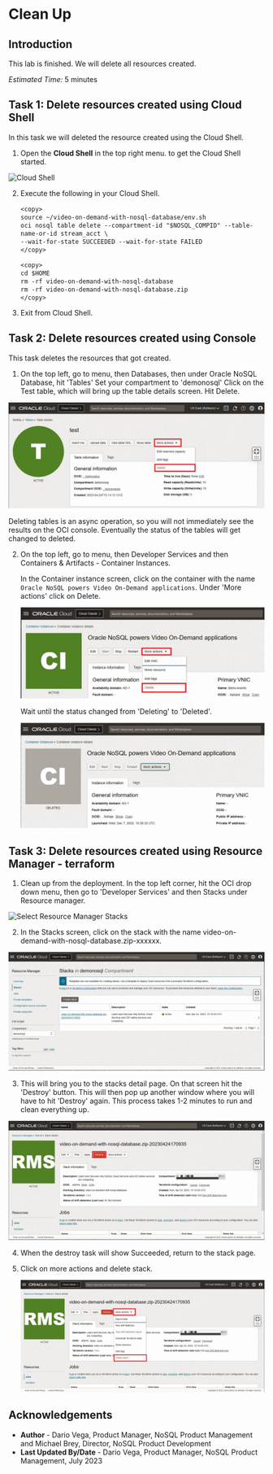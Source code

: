# Clean Up

## Introduction

This lab is finished. We will delete all resources created.

_Estimated Time:_ 5 minutes


## Task 1: Delete resources created using Cloud Shell

In this task we will deleted the resource created using the Cloud Shell.

1. Open the **Cloud Shell** in the top right menu.
to get the Cloud Shell started.

  ![Cloud Shell](https://oracle-livelabs.github.io/common/images/console/cloud-shell.png)

2. Execute the following in your Cloud Shell.

    ```
    <copy>
    source ~/video-on-demand-with-nosql-database/env.sh
    oci nosql table delete --compartment-id "$NOSQL_COMPID" --table-name-or-id stream_acct \
    --wait-for-state SUCCEEDED --wait-for-state FAILED
    </copy>
    ```
    ```
    <copy>
    cd $HOME
    rm -rf video-on-demand-with-nosql-database
    rm -rf video-on-demand-with-nosql-database.zip
    </copy>
    ```

3. Exit from Cloud Shell.

## Task 2: Delete resources created using Console


This task deletes the resources that got created.

1. On the top left, go to menu, then Databases, then under Oracle NoSQL Database, hit 'Tables'
Set your compartment to 'demonosql'
Click on the Test table, which will bring up the table details screen.  Hit Delete.

  ![Table](./images/delete-test-table.png)

  Deleting tables is an async operation, so you will not immediately see the results on the OCI console.  Eventually the status of the tables will get changed to deleted.  

2. On the top left, go to menu, then Developer Services and then Containers & Artifacts - Container Instances.

   In the Container instance screen, click on the container with the name `Oracle NoSQL powers Video On-Demand applications`. Under 'More actions' click on Delete.

   ![Delete Container Instance](./images/delete-ci.png)

   Wait until the status changed from 'Deleting' to 'Deleted'.

   ![Delete Container Instance](./images/delete-ci-2.png)

## Task 3: Delete resources created using Resource Manager - terraform


1.  Clean up from the deployment.   In the top left corner, hit the OCI drop down menu, then go to 'Developer Services' and then Stacks under Resource manager.

  ![Select Resource Manager Stacks](https://oracle-livelabs.github.io/common/images/console/developer-resmgr-stacks.png)

2.  In the Stacks screen, click on the stack with the name video-on-demand-with-nosql-database.zip-xxxxxx.

  ![Stack](./images/main-zip.png)

3.  This will bring you to the stacks detail page.  On that screen hit the 'Destroy' button.  This will then pop up another window where you will have to hit 'Destroy' again.    This process takes 1-2 minutes to run and clean everything up.  

  ![Destroy Stack](./images/destroy-stack.png)

4.  When the destroy task will show Succeeded, return to the stack page.

5. Click on more actions and delete stack.  

    ![Delete Stack](./images/destroy-stack-2.png)

## Acknowledgements
* **Author** - Dario Vega, Product Manager, NoSQL Product Management and Michael Brey, Director, NoSQL Product Development
* **Last Updated By/Date** - Dario Vega, Product Manager, NoSQL Product Management, July 2023
